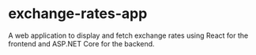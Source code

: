 # exchange-rates-app
A web application to display and fetch exchange rates using React for the frontend and ASP.NET Core for the backend.
